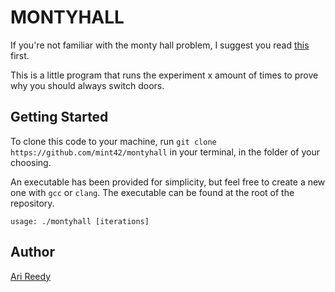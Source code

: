 # MONTYHALL

If you're not familiar with the monty hall problem, I suggest you read [this](https://en.wikipedia.org/wiki/Monty_Hall_problem) first.

This is a little program that runs the experiment x amount of times to prove why you should always switch doors.

## Getting Started

To clone this code to your machine, run `git clone https://github.com/mint42/montyhall` in your terminal, in the folder of your choosing.

An executable has been provided for simplicity, but feel free to create a new one with `gcc` or `clang`. The executable can be found at the root of the repository.

```
usage: ./montyhall [iterations]
```

## Author

[Ari Reedy](https://github.com/mint42/)
